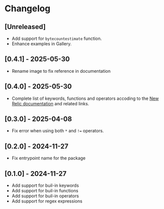 # Changelog

## [Unreleased]

* Add support for `bytecountestimate` function.
* Enhance examples in Gallery.

## [0.4.1] - 2025-05-30

* Rename image to fix reference in documentation

## [0.4.0] - 2025-05-30

* Complete list of keywords, functions and operators accoding to the
  [New Relic documentation](https://docs.newrelic.com/docs/nrql/nrql-syntax-clauses-functions/)
  and related links.

## [0.3.0] - 2025-04-08

* Fix error when using both `*` and `!=` operators.

## [0.2.0] - 2024-11-27

* Fix entrypoint name for the package

## [0.1.0] - 2024-11-27

* Add support for buil-in keywords
* Add support for buil-in functions
* Add support for buil-in operators
* Add support for regex expressions

